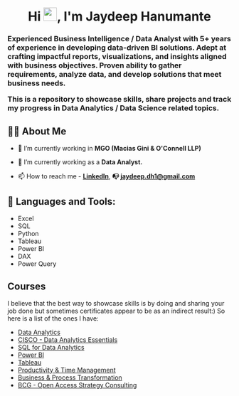 <h1 align="center">Hi <img src="https://raw.githubusercontent.com/MartinHeinz/MartinHeinz/master/wave.gif" width="30px">, I'm Jaydeep Hanumante</h1>
<h3 align="left">

Experienced Business Intelligence / Data Analyst with 5+ years of experience in developing data-driven BI solutions. Adept at crafting impactful reports, visualizations, and insights aligned with business objectives. Proven ability to gather requirements, analyze data, and develop solutions that meet business needs.

This is a repository to showcase skills, share projects and track my progress in Data Analytics / Data Science related topics.

## 🙋‍♂️ About Me

- 🔭 I’m currently working in **MGO (Macias Gini & O'Connell LLP)**

- 🌱 I’m currently working as a **Data Analyst.**

- 📫 How to reach me -    **[LinkedIn](https://www.linkedin.com/in/jaydeep-hanumante/)**,  **:mailbox_with_no_mail: jaydeep.dh1@gmail.com**

## 🚀 Languages and Tools:

- Excel
- SQL
- Python
- Tableau
- Power BI
- DAX
- Power Query

## Courses
I believe that the best way to showcase skills is by doing and sharing your job done but sometimes certificates appear to be as an indirect result:) So here is a list of the ones I have:
- [Data Analytics](https://drive.google.com/file/d/1ofkZsiaY4hzTdIKCg4MowUIiiaDpVGum/view)
- [CISCO - Data Analytics Essentials](https://drive.google.com/file/d/18hpi5TiolqCHChqRccvEaOVGZh2QGBTw/view)
- [SQL for Data Analytics](https://drive.google.com/file/d/18Up58u43tYY410KsTghBq1Oa32q0VQmn/view)
- [Power BI](https://drive.google.com/file/d/1TrYtQnBq-F4CxRsFU72EIF_GBBeFaMtT/view)
- [Tableau](https://drive.google.com/file/d/14BZfRRttP6UpKITpq7FB1-1Njo9CKeZT/view)
- [Productivity & Time Management](https://drive.google.com/file/d/1PhhApZnku0KnpYKuMIxEJJnLOUTscG-z/view)
- [Business & Process Transformation](https://drive.google.com/file/d/13yfYhya6DOOhCPbwgMPxBUzZeSG8H3AT/view)
- [BCG - Open Access Strategy Consulting](https://drive.google.com/file/d/18ao4SEiWzeewb0GIR9rqOUmIRVXLBZ4w/view)
